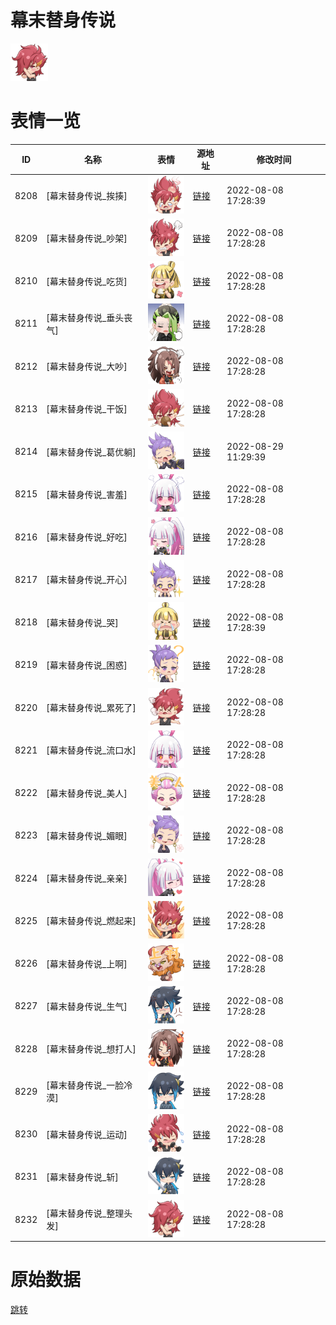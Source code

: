 # 幕末替身传说

<img src="./cover.png" height="60" alt="cover" />

# 表情一览

|ID|名称|表情|源地址|修改时间|
|----|----|----|----|----|
|8208|[幕末替身传说_挨揍]|<img src="./pic/008208_%5B幕末替身传说_挨揍%5D.png" height="60" alt="挨揍"/>|[链接](http://i0.hdslb.com/bfs/emote/629d92160dc2dec157c3f2456d2a6824ba2206fb.png)|2022-08-08 17:28:39|
|8209|[幕末替身传说_吵架]|<img src="./pic/008209_%5B幕末替身传说_吵架%5D.png" height="60" alt="吵架"/>|[链接](http://i0.hdslb.com/bfs/emote/70b7592b06ea22d0613caa9af53d0d4c91f62503.png)|2022-08-08 17:28:28|
|8210|[幕末替身传说_吃货]|<img src="./pic/008210_%5B幕末替身传说_吃货%5D.png" height="60" alt="吃货"/>|[链接](http://i0.hdslb.com/bfs/emote/e8201d4d6bb90b288290f80f82c8581727e5bdb7.png)|2022-08-08 17:28:28|
|8211|[幕末替身传说_垂头丧气]|<img src="./pic/008211_%5B幕末替身传说_垂头丧气%5D.png" height="60" alt="垂头丧气"/>|[链接](http://i0.hdslb.com/bfs/emote/ae142ee3c31808068fff333a91a2ba7b40c6d2bb.png)|2022-08-08 17:28:28|
|8212|[幕末替身传说_大吵]|<img src="./pic/008212_%5B幕末替身传说_大吵%5D.png" height="60" alt="大吵"/>|[链接](http://i0.hdslb.com/bfs/emote/db47676968e2f9d24e91246f62ae9c75c1da295b.png)|2022-08-08 17:28:28|
|8213|[幕末替身传说_干饭]|<img src="./pic/008213_%5B幕末替身传说_干饭%5D.png" height="60" alt="干饭"/>|[链接](http://i0.hdslb.com/bfs/emote/38bb51d181050a8a5dbb70480c9b475771568de7.png)|2022-08-08 17:28:28|
|8214|[幕末替身传说_葛优躺]|<img src="./pic/008214_%5B幕末替身传说_葛优躺%5D.png" height="60" alt="葛优躺"/>|[链接](http://i0.hdslb.com/bfs/emote/05e69f5544b14735b14ad02333f0a3aea71e3935.png)|2022-08-29 11:29:39|
|8215|[幕末替身传说_害羞]|<img src="./pic/008215_%5B幕末替身传说_害羞%5D.png" height="60" alt="害羞"/>|[链接](http://i0.hdslb.com/bfs/emote/074f2e8eb2252eff5b601d67e28fece2aae8920f.png)|2022-08-08 17:28:28|
|8216|[幕末替身传说_好吃]|<img src="./pic/008216_%5B幕末替身传说_好吃%5D.png" height="60" alt="好吃"/>|[链接](http://i0.hdslb.com/bfs/emote/49e9e181829d43ac3cec64b0cbc59ccdc5bf4e0e.png)|2022-08-08 17:28:28|
|8217|[幕末替身传说_开心]|<img src="./pic/008217_%5B幕末替身传说_开心%5D.png" height="60" alt="开心"/>|[链接](http://i0.hdslb.com/bfs/emote/9bc148b525d45d406b2a57353002ae75673bc139.png)|2022-08-08 17:28:28|
|8218|[幕末替身传说_哭]|<img src="./pic/008218_%5B幕末替身传说_哭%5D.png" height="60" alt="哭"/>|[链接](http://i0.hdslb.com/bfs/emote/8f44e8deda95e2380d93b39a533c966f0e67d345.png)|2022-08-08 17:28:39|
|8219|[幕末替身传说_困惑]|<img src="./pic/008219_%5B幕末替身传说_困惑%5D.png" height="60" alt="困惑"/>|[链接](http://i0.hdslb.com/bfs/emote/3c431ee4ef2e23620894587774b12a016c943ab9.png)|2022-08-08 17:28:28|
|8220|[幕末替身传说_累死了]|<img src="./pic/008220_%5B幕末替身传说_累死了%5D.png" height="60" alt="累死了"/>|[链接](http://i0.hdslb.com/bfs/emote/3a5a44ab31fc7baa2bbe79ec1bd1e5194d8ddd63.png)|2022-08-08 17:28:28|
|8221|[幕末替身传说_流口水]|<img src="./pic/008221_%5B幕末替身传说_流口水%5D.png" height="60" alt="流口水"/>|[链接](http://i0.hdslb.com/bfs/emote/ae8212f575238dacad472d640db23f185f85fa1b.png)|2022-08-08 17:28:28|
|8222|[幕末替身传说_美人]|<img src="./pic/008222_%5B幕末替身传说_美人%5D.png" height="60" alt="美人"/>|[链接](http://i0.hdslb.com/bfs/emote/d74dbcf5d94f43f7a75987ac3dd00f96872d5d9d.png)|2022-08-08 17:28:28|
|8223|[幕末替身传说_媚眼]|<img src="./pic/008223_%5B幕末替身传说_媚眼%5D.png" height="60" alt="媚眼"/>|[链接](http://i0.hdslb.com/bfs/emote/2e1b8676e5307fd9d6a0c37c54cc7f15d6c6671f.png)|2022-08-08 17:28:28|
|8224|[幕末替身传说_亲亲]|<img src="./pic/008224_%5B幕末替身传说_亲亲%5D.png" height="60" alt="亲亲"/>|[链接](http://i0.hdslb.com/bfs/emote/2441d223ebe9614d3ba46526da4eb7f4fd80a6a8.png)|2022-08-08 17:28:28|
|8225|[幕末替身传说_燃起来]|<img src="./pic/008225_%5B幕末替身传说_燃起来%5D.png" height="60" alt="燃起来"/>|[链接](http://i0.hdslb.com/bfs/emote/cb45ad0effd883d0c50f03487e9ebb607c00d31b.png)|2022-08-08 17:28:28|
|8226|[幕末替身传说_上啊]|<img src="./pic/008226_%5B幕末替身传说_上啊%5D.png" height="60" alt="上啊"/>|[链接](http://i0.hdslb.com/bfs/emote/c4f6465bdd45b11954e5eb128b980278b36d796b.png)|2022-08-08 17:28:28|
|8227|[幕末替身传说_生气]|<img src="./pic/008227_%5B幕末替身传说_生气%5D.png" height="60" alt="生气"/>|[链接](http://i0.hdslb.com/bfs/emote/f2a63c071546511a572262f372910ca6bd7af286.png)|2022-08-08 17:28:28|
|8228|[幕末替身传说_想打人]|<img src="./pic/008228_%5B幕末替身传说_想打人%5D.png" height="60" alt="想打人"/>|[链接](http://i0.hdslb.com/bfs/emote/67d4377bb0af1ba92216b3a1d92ed1a754bb51a8.png)|2022-08-08 17:28:28|
|8229|[幕末替身传说_一脸冷漠]|<img src="./pic/008229_%5B幕末替身传说_一脸冷漠%5D.png" height="60" alt="一脸冷漠"/>|[链接](http://i0.hdslb.com/bfs/emote/8c57f118a384377ef838c0609b33b6b9bb09030d.png)|2022-08-08 17:28:28|
|8230|[幕末替身传说_运动]|<img src="./pic/008230_%5B幕末替身传说_运动%5D.png" height="60" alt="运动"/>|[链接](http://i0.hdslb.com/bfs/emote/404a7df96f33014ca055da6c3fcd1fdf4a1ac0f8.png)|2022-08-08 17:28:28|
|8231|[幕末替身传说_斩]|<img src="./pic/008231_%5B幕末替身传说_斩%5D.png" height="60" alt="斩"/>|[链接](http://i0.hdslb.com/bfs/emote/4ab280c60d9dd7858ceb9c431be35b1be16442bd.png)|2022-08-08 17:28:28|
|8232|[幕末替身传说_整理头发]|<img src="./pic/008232_%5B幕末替身传说_整理头发%5D.png" height="60" alt="整理头发"/>|[链接](http://i0.hdslb.com/bfs/emote/96fcd2e718a28be809f45fff37c3c9b12259028a.png)|2022-08-08 17:28:28|

# 原始数据

[跳转](./raw.json)

